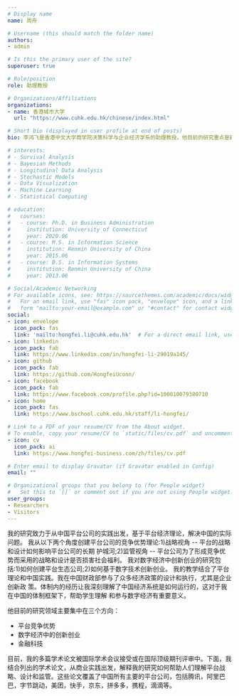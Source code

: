 ```yaml
---
# Display name
name: 周舟

# Username (this should match the folder name)
authors:
- admin

# Is this the primary user of the site?
superuser: true

# Role/position
role: 助理教授

# Organizations/Affiliations
organizations:
- name: 香港城市大学
  url: "https://www.cuhk.edu.hk/chinese/index.html"

# Short bio (displayed in user profile at end of posts)
bio: 李鸿飞是香港中文大学商学院决策科学与企业经济学系的助理教授。他目前的研究重点是新兴在线平台中的商业分析，人工智能和机器学习的应用以及统计学方法。

# interests:
# - Survival Analysis
# - Bayesian Methods
# - Longitudinal Data Analysis
# - Stochastic Models
# - Data Visualization
# - Machine Learning
# - Statistical Computing

# education:
#   courses:
#   - course: Ph.D. in Business Administration
#     institution: University of Connecticut
#     year: 2020.06
#   - course: M.S. in Information Science
#     institution: Renmin University of China
#     year: 2015.06
#   - course: B.S. in Information Systems
#     institution: Renmin University of China
#     year: 2013.06

# Social/Academic Networking
# For available icons, see: https://sourcethemes.com/academic/docs/widgets/#icons
#   For an email link, use "fas" icon pack, "envelope" icon, and a link in the
#   form "mailto:your-email@example.com" or "#contact" for contact widget.
social:
- icon: envelope
  icon_pack: fas
  link: 'mailto:hongfei.li@cuhk.edu.hk'  # For a direct email link, use "mailto:test@example.org".
- icon: linkedin
  icon_pack: fab
  link: https://www.linkedin.com/in/hongfei-li-29019a145/
- icon: github
  icon_pack: fab
  link: https://github.com/HongfeiUconn/
- icon: facebook
  icon_pack: fab
  link: https://www.facebook.com/profile.php?id=100010079380710
- icon: home
  icon_pack: fas
  link: https://www.bschool.cuhk.edu.hk/staff/li-hongfei/

# Link to a PDF of your resume/CV from the About widget.
# To enable, copy your resume/CV to `static/files/cv.pdf` and uncomment the lines below.  
- icon: cv
  icon_pack: ai
  link: https://www.hongfei-business.com/zh/files/cv.pdf

# Enter email to display Gravatar (if Gravatar enabled in Config)
email: ""

# Organizational groups that you belong to (for People widget)
#   Set this to `[]` or comment out if you are not using People widget.  
user_groups:
- Researchers
- Visitors
---
```


我的研究致力于从中国平台公司的实践出发，基于平台经济理论，解决中国的实际问题。
我从以下两个角度创建平台公司的竞争优势理论:1)战略视角 -- 平台的战略和设计如何影响平台公司的长期 护城河;2)监管视角 -- 平台公司为了形成竞争优势而采用的战略和设计是否损害社会福利。
我对数字经济中创新创业的研究包括:1)如何创建平台生态公司;2)如何基于数字技术创新创业。
我的教学结合了平台理论和中国实践。我在中国财政部参与了众多经济政策的设计和执行，尤其是企业创新政 策。体制内的经历让我深刻理解了中国经济系统是如何运行的，这对于我在中国的体制框架下，帮助学生理解 和参与数字经济有重要意义。

他目前的研究领域主要集中在三个方向：

* 平台竞争优势
* 数字经济中的创新创业
* 金融科技

目前，我的多篇学术论文被国际学术会议接受或在国际顶级期刊评审中。下面，我结合列出的学术论文，从商业实践出发，解释我的研究如何帮助人们理解平台战略、设计和监管。这些论文覆盖了中国所有主要的平台公司，包括腾讯，阿里巴巴，字节跳动，美团，快手，京东，拼多多，携程，滴滴等。
